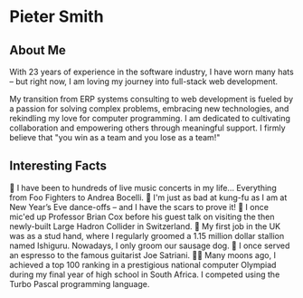 # Pieter Smith

## About Me
With 23 years of experience in the software industry, I have worn many hats – but right now, I am loving my journey into full-stack web development.

My transition from ERP systems consulting to web development is fueled by a passion for solving complex problems, embracing new technologies, and rekindling my love for computer programming. I am dedicated to cultivating collaboration and empowering others through meaningful support. I firmly believe that "you win as a team and you lose as a team!"

## Interesting Facts
🎫 I have been to hundreds of live music concerts in my life... Everything from Foo Fighters to Andrea Bocelli.
🕺 I'm just as bad at kung-fu as I am at New Year’s Eve dance-offs – and I have the scars to prove it!
🎤 I once mic'ed up Professor Brian Cox before his guest talk on visiting the then newly-built Large Hadron Collider in Switzerland.
🐴 My first job in the UK was as a stud hand, where I regularly groomed a 1.15 million dollar stallion named Ishiguru. Nowadays, I only groom our sausage dog.
🎸 I once served an espresso to the famous guitarist Joe Satriani.
👨‍💻 Many moons ago, I achieved a top 100 ranking in a prestigious national computer Olympiad during my final year of high school in South Africa. I competed using the Turbo Pascal programming language.
